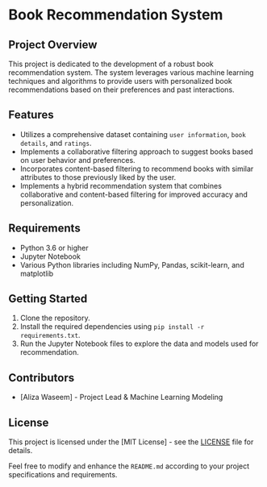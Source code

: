 # Book Recommendation System

## Project Overview

This project is dedicated to the development of a robust book recommendation system. The system leverages various machine learning techniques and algorithms to provide users with personalized book recommendations based on their preferences and past interactions.

## Features

- Utilizes a comprehensive dataset containing `user information`, `book details`, and `ratings`.
- Implements a collaborative filtering approach to suggest books based on user behavior and preferences.
- Incorporates content-based filtering to recommend books with similar attributes to those previously liked by the user.
- Implements a hybrid recommendation system that combines collaborative and content-based filtering for improved accuracy and personalization.

## Requirements

- Python 3.6 or higher
- Jupyter Notebook
- Various Python libraries including NumPy, Pandas, scikit-learn, and matplotlib

## Getting Started

1. Clone the repository.
2. Install the required dependencies using `pip install -r requirements.txt`.
3. Run the Jupyter Notebook files to explore the data and models used for recommendation.

## Contributors

- [Aliza Waseem] - Project Lead & Machine Learning Modeling

## License

This project is licensed under the [MIT License] - see the [LICENSE](LICENSE) file for details.

Feel free to modify and enhance the `README.md` according to your project specifications and requirements.
